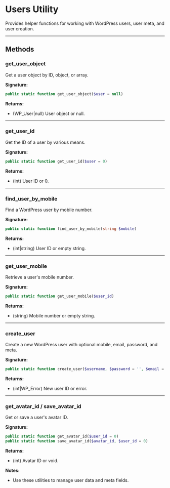 # Users Utility

Provides helper functions for working with WordPress users, user meta, and user creation.

---

## Methods

### get_user_object
Get a user object by ID, object, or array.

**Signature:**
```php
public static function get_user_object($user = null)
```

**Returns:**
- (WP_User|null) User object or null.

---

### get_user_id
Get the ID of a user by various means.

**Signature:**
```php
public static function get_user_id($user = 0)
```

**Returns:**
- (int) User ID or 0.

---

### find_user_by_mobile
Find a WordPress user by mobile number.

**Signature:**
```php
public static function find_user_by_mobile(string $mobile)
```

**Returns:**
- (int|string) User ID or empty string.

---

### get_user_mobile
Retrieve a user's mobile number.

**Signature:**
```php
public static function get_user_mobile($user_id)
```

**Returns:**
- (string) Mobile number or empty string.

---

### create_user
Create a new WordPress user with optional mobile, email, password, and meta.

**Signature:**
```php
public static function create_user($username, $password = '', $email = '', $mobile = '', $meta = [])
```

**Returns:**
- (int|WP_Error) New user ID or error.

---

### get_avatar_id / save_avatar_id
Get or save a user's avatar ID.

**Signature:**
```php
public static function get_avatar_id($user_id = 0)
public static function save_avatar_id($avatar_id, $user_id = 0)
```

**Returns:**
- (int) Avatar ID or void.

**Notes:**
- Use these utilities to manage user data and meta fields.
